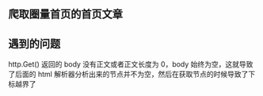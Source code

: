 ## 爬取圈量首页的首页文章

## 遇到的问题
http.Get() 返回的 body 没有正文或者正文长度为 0，body 始终为空，这就导致了后面的 html 解析器分析出来的节点并不为空，然后在获取节点的时候导致了下标越界了